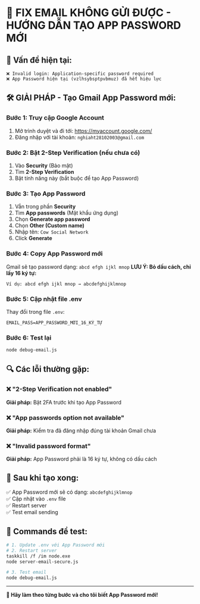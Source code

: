 # 🔧 FIX EMAIL KHÔNG GỬI ĐƯỢC - HƯỚNG DẪN TẠO APP PASSWORD MỚI

## 🚨 Vấn đề hiện tại:
```
❌ Invalid login: Application-specific password required
❌ App Password hiện tại (vzlhsybsptpvbmuz) đã hết hiệu lực
```

## 🛠️ GIẢI PHÁP - Tạo Gmail App Password mới:

### **Bước 1: Truy cập Google Account**
1. Mở trình duyệt và đi tới: https://myaccount.google.com/
2. Đăng nhập với tài khoản: `nghiaht28102003@gmail.com`

### **Bước 2: Bật 2-Step Verification (nếu chưa có)**
1. Vào **Security** (Bảo mật)
2. Tìm **2-Step Verification** 
3. Bật tính năng này (bắt buộc để tạo App Password)

### **Bước 3: Tạo App Password**
1. Vẫn trong phần **Security**
2. Tìm **App passwords** (Mật khẩu ứng dụng)
3. Chọn **Generate app password**
4. Chọn **Other (Custom name)**
5. Nhập tên: `Cow Social Network`
6. Click **Generate**

### **Bước 4: Copy App Password mới**
Gmail sẽ tạo password dạng: `abcd efgh ijkl mnop`
**LƯU Ý: Bỏ dấu cách, chỉ lấy 16 ký tự:**
```
Ví dụ: abcd efgh ijkl mnop → abcdefghijklmnop
```

### **Bước 5: Cập nhật file .env**
Thay đổi trong file `.env`:
```properties
EMAIL_PASS=APP_PASSWORD_MỚI_16_KÝ_TỰ
```

### **Bước 6: Test lại**
```bash
node debug-email.js
```

## 🔍 Các lỗi thường gặp:

### ❌ "2-Step Verification not enabled"
**Giải pháp:** Bật 2FA trước khi tạo App Password

### ❌ "App passwords option not available"  
**Giải pháp:** Kiểm tra đã đăng nhập đúng tài khoản Gmail chưa

### ❌ "Invalid password format"
**Giải pháp:** App Password phải là 16 ký tự, không có dấu cách

## 🎯 Sau khi tạo xong:

✅ App Password mới sẽ có dạng: `abcdefghijklmnop`  
✅ Cập nhật vào `.env` file  
✅ Restart server  
✅ Test email sending  

## 🚀 Commands để test:

```bash
# 1. Update .env với App Password mới
# 2. Restart server
taskkill /f /im node.exe
node server-email-secure.js

# 3. Test email
node debug-email.js
```

---
**🔑 Hãy làm theo từng bước và cho tôi biết App Password mới!**
